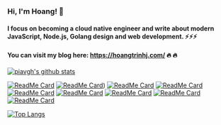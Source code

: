 ### Hi, I'm **Hoang**! 👋

#### I focus on becoming a cloud native engineer and write about modern JavaScript, Node.js, Golang design and web development. ⚡️⚡️⚡️

#### You can visit my blog here: https://hoangtrinhj.com/  🔥 🔥

[![piavgh's github stats](https://github-readme-stats.vercel.app/api?username=piavgh&count_private=true&show_icons=true&show_owner=true)](https://github.com/piavgh)

[![ReadMe Card](https://github-readme-stats.vercel.app/api/pin/?username=piavgh&repo=hoangtrinhj.com)](https://github.com/piavgh/hoangtrinhj.com)
[![ReadMe Card](https://github-readme-stats.vercel.app/api/pin/?username=MintColab&repo=choice-removal-addon)](https://github.com/MintColab/choice-removal-addon))
[![ReadMe Card](https://github-readme-stats.vercel.app/api/pin/?username=linagora&repo=openpaas-esn)](https://github.com/linagora/openpaas-esn)
[![ReadMe Card](https://github-readme-stats.vercel.app/api/pin/?username=linagora&repo=linshare-core)](https://github.com/linagora/linshare-core)
[![ReadMe Card](https://github-readme-stats.vercel.app/api/pin/?username=piavgh&repo=live-stream-socket-server)](https://github.com/piavgh/live-stream-socket-server)
[![ReadMe Card](https://github-readme-stats.vercel.app/api/pin/?username=piavgh&repo=live-stream-browser)](https://github.com/piavgh/live-stream-browser)
[![ReadMe Card](https://github-readme-stats.vercel.app/api/pin/?username=tomochain&repo=tomochain)](https://github.com/tomochain/tomochain)
[![ReadMe Card](https://github-readme-stats.vercel.app/api/pin/?username=tomochain&repo=tomox-sdk)](https://github.com/tomochain/tomox-sdk)
[![ReadMe Card](https://github-readme-stats.vercel.app/api/pin/?username=tomochain&repo=tomox-sdk-ui)](https://github.com/tomochain/tomox-sdk-ui)

[![Top Langs](https://github-readme-stats.vercel.app/api/top-langs/?username=piavgh&langs_count=6&layout=compact)](https://github.com/anuraghazra/github-readme-stats)

<!--
**piavgh/piavgh** is a ✨ _special_ ✨ repository because its `README.md` (this file) appears on your GitHub profile.

Here are some ideas to get you started:

- 🔭 I’m currently working on ...
- 🌱 I’m currently learning ...
- 👯 I’m looking to collaborate on ...
- 🤔 I’m looking for help with ...
- 💬 Ask me about ...
- 📫 How to reach me: ...
- 😄 Pronouns: ...
- ⚡ Fun fact: ...
-->

